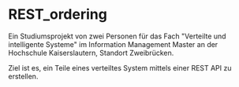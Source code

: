 # REST_ordering

Ein Studiumsprojekt von zwei Personen für das Fach "Verteilte und intelligente Systeme" im Information Management Master an der Hochschule Kaiserslautern, Standort Zweibrücken.

Ziel ist es, ein Teile eines verteiltes System mittels einer REST API zu erstellen.
